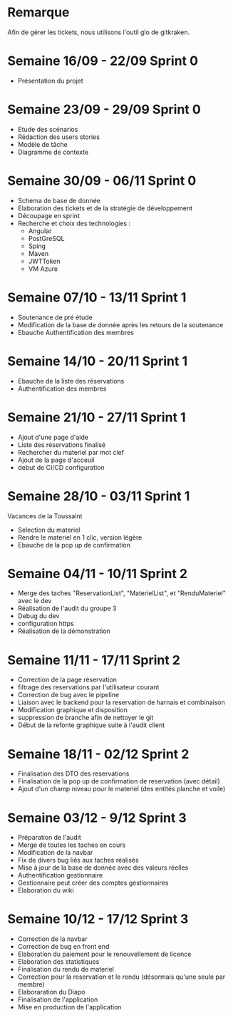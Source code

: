 # Remarque

Afin de gérer les tickets, nous utilisons l'outil glo de gitkraken.

# Semaine 16/09 - 22/09 Sprint 0

- Présentation du projet

# Semaine 23/09 - 29/09 Sprint 0

- Etude des scénarios
- Rédaction des users stories
- Modèle de tâche
- Diagramme de contexte

# Semaine 30/09 - 06/11 Sprint 0

- Schema de base de donnée
- Elaboration des tickets et de la stratégie de développement
- Découpage en sprint
- Recherche et choix des technologies :
    - Angular
    - PostGreSQL
    - Sping
    - Maven
    - JWTToken
    - VM Azure


# Semaine 07/10 - 13/11 Sprint 1

- Soutenance de pré étude
- Modification de la base de donnée après les retours de la soutenance
- Ebauche Authentification des membres

# Semaine 14/10 - 20/11 Sprint 1

- Ebauche de la liste des réservations
- Authentification des membres

# Semaine 21/10 - 27/11 Sprint 1

- Ajout d'une page d'aide
- Liste des réservations finalisé
- Rechercher du materiel par mot clef
- Ajout de la page d'acceuil 
- debut de CI/CD configuration

# Semaine 28/10 - 03/11 Sprint 1

Vacances de la Toussaint
- Selection du materiel
- Rendre le materiel en 1 clic, version légère
- Ebauche de la pop up de confirmation

# Semaine 04/11 - 10/11 Sprint 2

- Merge des taches "ReservationList", "MaterielList", et "RenduMateriel" avec le dev 
- Réalisation de l'audit du groupe 3
- Debug du dev
- configuration https
- Réalisation de la démonstration

# Semaine 11/11 - 17/11 Sprint 2

- Correction de la page réservation
- filtrage des reservations par l'utilisateur courant
- Correction de bug avec le pipeline
- Liaison avec le backend pour la reservation de harnais et combinaison
- Modification graphique et disposition
- suppression de branche afin de nettoyer le git
- Début de la refonte graphique suite à l'audit client

# Semaine 18/11 - 02/12 Sprint 2

- Finalisation des DTO des reservations
- Finalisation de la pop up de confirmation de reservation (avec détail)
- Ajout d'un champ niveau pour le materiel (des entités planche et voile)

# Semaine 03/12 - 9/12 Sprint 3

- Préparation de l'audit
- Merge de toutes les taches en cours
- Modification de la navbar
- Fix de divers bug liés aux taches réalisés
- Mise à jour de la base de donnée avec des valeurs réelles
- Authentification gestionnaire
- Gestionnaire peut créer des comptes gestionnaires
- Elaboration du wiki

# Semaine 10/12 - 17/12 Sprint 3

- Correction de la navbar
- Correction de bug en front end
- Elaboration du paiement pour le renouvellement de licence
- Elaboration des statistiques
- Finalisation du rendu de materiel
- Correction pour la reservation et le rendu (désormais qu'une seule par membre)
- Elaboraration du Diapo
- Finalisation de l'application
- Mise en production de l'application